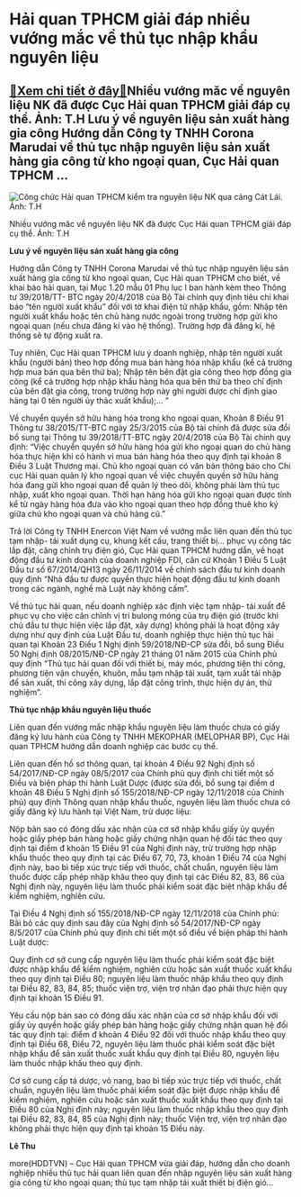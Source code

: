 Hải quan TPHCM giải đáp nhiều vướng mắc về thủ tục nhập khẩu nguyên liệu
========================================================================

[:gift:Xem chi tiết ở đây:gift:](https://hddtvn.com/hai-quan-tphcm-giai-dap-nhieu-vuong-mac-ve-thu-tuc-nhap-khau-nguyen-lieu-2/)Nhiều vướng măc về nguyên liệu NK đã được Cục Hải quan TPHCM giải đáp cụ thể. Ảnh: T.H Lưu ý về nguyên liệu sản xuất hàng gia công Hướng dẫn Công ty TNHH Corona Marudai về thủ tục nhập nguyên liệu sản xuất hàng gia công từ kho ngoại quan, Cục Hải quan TPHCM …
-------------------------------------------------------------------------------------------------------------------------------------------------------------------------------------------------------------------------------------------------------------------





![Công chức Hải quan TPHCM kiểm tra nguyên liệu NK qua cảng Cát Lái. 	Ảnh: T.H](https://hddtvn.com/wp-content/uploads/2021/01/4845_5-3943_5-0603_6-4035_IMG-1436-2.jpg "Công chức Hải quan TPHCM kiểm tra nguyên liệu NK qua cảng Cát Lái. 	Ảnh: T.H")


Nhiều vướng măc về nguyên liệu NK đã được Cục Hải quan TPHCM giải đáp cụ thể. Ảnh: T.H



**Lưu ý về nguyên liệu sản xuất hàng gia công**


Hướng dẫn Công ty TNHH Corona Marudai về thủ tục nhập nguyên liệu sản xuất hàng gia công từ kho ngoại quan, Cục Hải quan TPHCM cho biết, về khai báo hải quan, tại Mục 1.20 mẫu 01 Phụ lục I ban hành kèm theo Thông tư 39/2018/TT- BTC ngày 20/4/2018 của Bộ Tài chính quy định tiêu chí khai báo “tên người xuất khẩu” đối với tờ khai điện tử nhập khẩu, gồm: Nhập tên người xuất khẩu hoặc tên chủ hàng nước ngoài trong trường hợp gửi kho ngoại quan (nếu chưa đăng kí vào hệ thống). Trường hợp đã đăng kí, hệ thống sẽ tự động xuất ra.


Tuy nhiên, Cục Hải quan TPHCM lưu ý doanh nghiệp, nhập tên người xuất khẩu (người bán) theo hợp đồng mua bán hàng hóa nhập khẩu (kể cả trường hợp mua bán qua bên thứ ba); Nhập tên bên đặt gia công theo hợp đồng gia công (kể cả trường hợp nhập khẩu hàng hóa qua bên thứ ba theo chỉ định của bên đặt gia công, trong trường hợp này ghi người được chỉ định giao hàng tại 0 tên người ủy thác xuất khẩu);… ”


Về chuyển quyền sở hữu hàng hóa trong kho ngoại quan, Khoản 8 Điều 91 Thông tư 38/2015/TT-BTC ngày 25/3/2015 của Bộ tài chính đã được sửa đổi bổ sung tại Thông tư 39/2018/TT-BTC ngày 20/4/2018 của Bộ Tài chính quy định: “Việc chuyển quyền sở hữu hàng hóa gửi kho ngoại quan do chủ hàng hóa thực hiện khi có hành vi mua bán hàng hóa theo quy định tại khoản 8 Điều 3 Luật Thương mại. Chủ kho ngoại quan có văn bản thông báo cho Chi cục Hải quan quản lý kho ngoại quan về việc chuyển quyền sở hữu hàng hóa đang gửi kho ngoại quan để quản lý theo dõi, không phải làm thủ tục nhập, xuất kho ngoại quan. Thời hạn hàng hóa gửi kho ngoại quan được tính kể từ ngày hàng hóa đưa vào kho ngoại quan theo hợp đồng thuê kho ký giữa chủ kho ngoại quan và chủ hàng cũ.”


Trả lời Công ty TNHH Enercon Việt Nam về vướng mắc liên quan đến thủ tục tạm nhập- tái xuất dụng cụ, khung kết cấu, trang thiết bị… phục vụ công tác lắp đặt, căng chỉnh trụ điện gió, Cục Hải quan TPHCM hướng dẫn, về hoạt động đầu tư kinh doanh của doanh nghiệp FDI, căn cứ Khoản 1 Điều 5 Luật Đầu tư số 67/2014/QH13 ngày 26/11/2014 về chính sách đầu tư kinh doanh quy định “Nhà đầu tư được quyền thực hiện hoạt động đầu tư kinh doanh trong các ngành, nghề mà Luật này không cấm”.


Về thủ tục hải quan, nếu doanh nghiệp xác định việc tạm nhập- tái xuất để phục vụ cho việc cân chỉnh vị trí bulong móng của trụ điện gió (trước khi chủ đầu tư thực hiện việc lắp đặt, xây dựng) không phải là hoạt động xây dựng như quy định của Luật Đầu tư, doanh nghiệp thực hiện thủ tục hải quan tại Khoản 23 Điều 1 Nghị định 59/2018/NĐ-CP sửa đổi, bổ sung Điều 50 Nghị định 08/2015/NĐ-CP ngày 21 tháng 01 năm 2015 của Chính phủ quy định “Thủ tục hải quan đối với thiết bị, máy móc, phương tiện thi công, phương tiện vận chuyển, khuôn, mẫu tạm nhập tái xuất, tạm xuất tái nhập để sản xuất, thi công xây dựng, lắp đặt công trình, thực hiện dự án, thử nghiệm”.


**Thủ tục nhập khẩu nguyên liệu thuốc**


Liên quan đến vướng mắc nhập khẩu nguyên liệu làm thuốc chưa có giấy đăng ký lưu hành của Công ty TNHH MEKOPHAR (MELOPHAR BP), Cục Hải quan TPHCM hướng dẫn doanh nghiệp các bước cụ thể.


Liên quan đến hồ sơ thông quan, tại khoản 4 Điều 92 Nghị định số 54/2017/NĐ-CP ngày 08/5/2017 của Chính phủ quy định chi tiết một số Điều và biện pháp thi hành Luật Dược (được sửa đổi, bổ sung tại điểm d khoản 48 Điều 5 Nghị định số 155/2018/NĐ-CP ngày 12/11/2018 của Chính phủ) quy định Thông quan nhập khẩu thuốc, nguyên liệu làm thuốc chưa có giấy đăng ký lưu hành tại Việt Nam, trừ dược liệu:


Nộp bản sao có đóng dấu xác nhận của cơ sở nhập khẩu giấy ủy quyền hoặc giấy phép bán hàng hoặc giấy chứng nhận quan hệ đối tác theo quy định tại điểm đ khoản 15 Điều 91 của Nghị định này, trừ trường hợp nhập khẩu thuốc theo quy định tại các Điều 67, 70, 73, khoản 1 Điều 74 của Nghị định này, bao bì tiếp xúc trực tiếp với thuốc, chất chuẩn, nguyên liệu làm thuốc được cấp phép nhập khâu theo quy định tại các Điều 82, 83, 86 của Nghị định này, nguyên liệu làm thuốc phải kiểm soát đặc biệt nhập khẩu để kiểm nghiệm, nghiên cứu.


Tại Điều 4 Nghị định số 155/2018/NĐ-CP ngày 12/11/2018 của Chính phủ: Bãi bỏ các quy định sau đây của Nghị định số 54/2017/NĐ-CP ngày 8/5/2017 của Chính phủ quy định chi tiết một số điều về biện pháp thi hành Luật dược:


Quy định cơ sở cung cấp nguyên liệu làm thuốc phải kiểm soát đặc biệt được nhập khẩu để kiểm nghiệm, nghiên cứu hoặc sản xuất thuốc xuất khẩu theo quy định tại Điều 80; nguyên liệu làm thuốc nhập khẩu theo quy định tại Điều 82, 83, 84, 85; thuốc viện trợ, viện trợ nhân đạo phải thực hiện quy định tại khoản 15 Điều 91.


Yêu cầu nộp bản sao có đóng dấu xác nhận của cơ sở nhập khẩu đối với giấy ủy quyền hoặc giấy phép bán hàng hoặc giấy chứng nhận quan hệ đối tác quy định tại: điểm đ khoản 4 Điều 92 đối với thuốc nhập khẩu theo quy định tại Điều 68, Điều 72, nguyên liệu làm thuốc phải kiểm soát đặc biệt nhập khẩu để sản xuất thuốc xuất khẩu quy định tại Điều 80, nguyên liệu làm thuốc nhập khấu theo quy định.


Cơ sở cung cấp tá dược, vỏ nang, bao bì tiếp xúc trực tiếp với thuốc, chất chuẩn, nguyên liệu làm thuốc phải kiểm soát đặc biệt được nhập khẩu để kiểm nghiệm, nghiên cứu hoặc sản xuất thuốc xuất khẩu theo quy định tại Điều 80 của Nghị định này; nguyên liệu làm thuốc nhập khẩu theo quy định tại Điều 82, 83, 84, 85 của Nghị định này; thuốc Viện trợ, viện trợ nhân đạo không phải thực hiện quy định tại khoản 15 Điều này.




**Lê Thu**



more(HDDTVN) – Cục Hải quan TPHCM vừa giải đáp, hướng dẫn cho doanh nghiệp nhiều thủ tục hải quan liên quan đến nhập nguyên liệu sản xuất hàng gia công từ kho ngoại quan; thủ tục tạm nhập tái xuất thiết bị điện gió…

